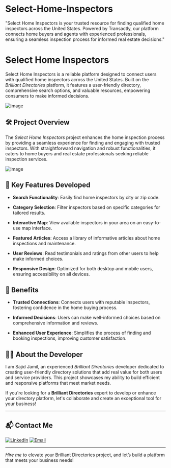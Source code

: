 # Select-Home-Inspectors
"Select Home Inspectors is your trusted resource for finding qualified home inspectors across the United States. Powered by Transactly, our platform connects home buyers and agents with experienced professionals, ensuring a seamless inspection process for informed real estate decisions."
# Select Home Inspectors

Select Home Inspectors is a reliable platform designed to connect users with qualified home inspectors across the United States. Built on the *Brilliant Directories* platform, it features a user-friendly directory, comprehensive search options, and valuable resources, empowering consumers to make informed decisions.

![image](https://github.com/user-attachments/assets/c9e8ec85-5c3e-4ad0-98b4-402b4cdf73d8)

## 🛠 Project Overview

The *Select Home Inspectors* project enhances the home inspection process by providing a seamless experience for finding and engaging with trusted inspectors. With straightforward navigation and robust functionalities, it caters to home buyers and real estate professionals seeking reliable inspection services.

![image](https://github.com/user-attachments/assets/b7dface3-80d6-4b03-beb7-ed2251c441d0)

## 🚀 Key Features Developed

- **Search Functionality**: Easily find home inspectors by city or zip code.

- **Category Selection**: Filter inspectors based on specific categories for tailored results.

- **Interactive Map**: View available inspectors in your area on an easy-to-use map interface.

- **Featured Articles**: Access a library of informative articles about home inspections and maintenance.

- **User Reviews**: Read testimonials and ratings from other users to help make informed choices.

- **Responsive Design**: Optimized for both desktop and mobile users, ensuring accessibility on all devices.

## 🌟 Benefits

- **Trusted Connections**: Connects users with reputable inspectors, fostering confidence in the home buying process.

- **Informed Decisions**: Users can make well-informed choices based on comprehensive information and reviews.

- **Enhanced User Experience**: Simplifies the process of finding and booking inspections, improving customer satisfaction.

## 👨‍💻 About the Developer

I am Sajid Jamil, an experienced *Brilliant Directories* developer dedicated to creating user-friendly directory solutions that add real value for both users and service providers. This project showcases my ability to build efficient and responsive platforms that meet market needs.

If you're looking for a **Brilliant Directories** expert to develop or enhance your directory platform, let's collaborate and create an exceptional tool for your business!

---

## 📬 Contact Me

[![LinkedIn](https://img.shields.io/badge/LinkedIn-Connect-blue?style=for-the-badge&logo=linkedin)](https://www.linkedin.com/in/sajid-jamil/)
[![Email](https://img.shields.io/badge/Email-Contact%20Me-orange?style=for-the-badge&logo=gmail)](mailto:sajidjamil.met@gmail.com)

---

*Hire me* to elevate your Brilliant Directories project, and let’s build a platform that meets your business needs!
